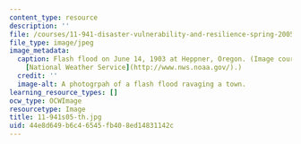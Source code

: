 ```yaml
---
content_type: resource
description: ''
file: /courses/11-941-disaster-vulnerability-and-resilience-spring-2005/44e8d649b6c46545fb408ed14831142c_11-941s05-th.jpg
file_type: image/jpeg
image_metadata:
  caption: Flash flood on June 14, 1903 at Heppner, Oregon. (Image courtesy of the
    [National Weather Service](http://www.nws.noaa.gov/).)
  credit: ''
  image-alt: A photogrpah of a flash flood ravaging a town.
learning_resource_types: []
ocw_type: OCWImage
resourcetype: Image
title: 11-941s05-th.jpg
uid: 44e8d649-b6c4-6545-fb40-8ed14831142c
---
```

